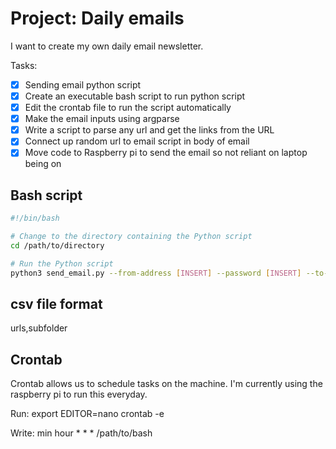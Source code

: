# Project: Daily emails

I want to create my own daily email newsletter.

Tasks:
- [x] Sending email python script
- [x] Create an executable bash script to run python script
- [x] Edit the crontab file to run the script automatically
- [x] Make the email inputs using argparse
- [x] Write a script to parse any url and get the links from the URL
- [x] Connect up random url to email script in body of email
- [x] Move code to Raspberry pi to send the email so not reliant on laptop being on

## Bash script
```bash
#!/bin/bash

# Change to the directory containing the Python script
cd /path/to/directory

# Run the Python script
python3 send_email.py --from-address [INSERT] --password [INSERT] --to-address [INSERT]
```

## csv file format
urls,subfolder

## Crontab
Crontab allows us to schedule tasks on the machine. I'm currently using the raspberry pi to run this everyday.

Run:
export EDITOR=nano
crontab -e

Write:
min hour * * * /path/to/bash
